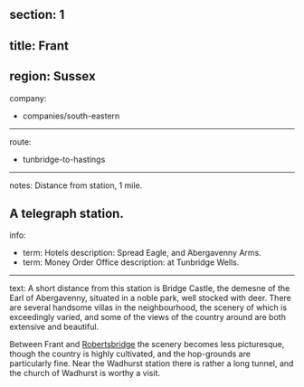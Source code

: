 section: 1
----
title: Frant
----
region: Sussex
----
company:
- companies/south-eastern
----
route:
- tunbridge-to-hastings
----
notes: Distance from station, 1 mile.

A telegraph station.
----
info:
- term: Hotels
  description: Spread Eagle, and Abergavenny Arms.
- term: Money Order Office
  description: at Tunbridge Wells.
----
text: A short distance from this station is Bridge Castle, the demesne of the Earl of Abergavenny, situated in a noble park, well stocked with deer. There are several handsome villas in the neighbourhood, the scenery of which is exceedingly varied, and some of the views of the country around are both extensive and beautiful.

Between Frant and [Robertsbridge](/stations/robertsbridge) the scenery becomes less picturesque, though the country is highly cultivated, and the hop-grounds are particularly fine. Near the Wadhurst station there is rather a long tunnel, and the church of Wadhurst is worthy a visit.
